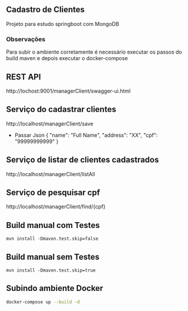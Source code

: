 ## Cadastro de Clientes

Projeto para estudo springboot com MongoDB

### Observações
Para subir o ambiente corretamente é necessário executar os passos do build maven e depois executar o docker-compose

## REST API

http://lochost:9001/managerClient/swagger-ui.html

## Serviço do cadastrar clientes
http://localhost/managerClient/save

* Passar Json 
{
"name": "Full Name",
"address": "XX",
"cpf": "99999999999"
}

## Serviço de listar de clientes cadastrados
http://localhost/managerClient/listAll

## Serviço de pesquisar cpf
http://localhost/managerClient/find/{cpf}

## Build manual com Testes

`mvn install -Dmaven.test.skip=false`

## Build manual sem Testes

`mvn install -Dmaven.test.skip=true`

## Subindo ambiente Docker
```bash
docker-compose up --build -d
```
